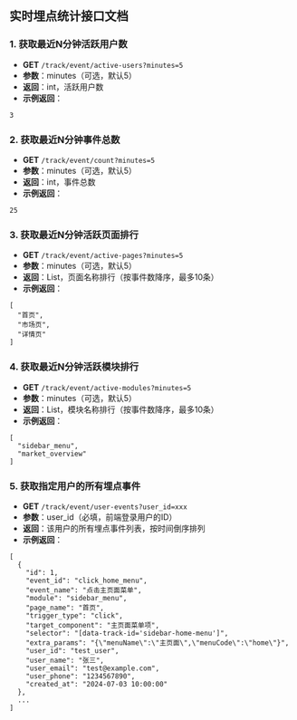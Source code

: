## 实时埋点统计接口文档

### 1. 获取最近N分钟活跃用户数
- **GET** `/track/event/active-users?minutes=5`
- **参数**：minutes（可选，默认5）
- **返回**：int，活跃用户数
- **示例返回**：
```
3
```

### 2. 获取最近N分钟事件总数
- **GET** `/track/event/count?minutes=5`
- **参数**：minutes（可选，默认5）
- **返回**：int，事件总数
- **示例返回**：
```
25
```

### 3. 获取最近N分钟活跃页面排行
- **GET** `/track/event/active-pages?minutes=5`
- **参数**：minutes（可选，默认5）
- **返回**：List<String>，页面名称排行（按事件数降序，最多10条）
- **示例返回**：
```
[
  "首页",
  "市场页",
  "详情页"
]
```

### 4. 获取最近N分钟活跃模块排行
- **GET** `/track/event/active-modules?minutes=5`
- **参数**：minutes（可选，默认5）
- **返回**：List<String>，模块名称排行（按事件数降序，最多10条）
- **示例返回**：
```
[
  "sidebar_menu",
  "market_overview"
]
```

### 5. 获取指定用户的所有埋点事件
- **GET** `/track/event/user-events?user_id=xxx`
- **参数**：user_id（必填，前端登录用户的ID）
- **返回**：该用户的所有埋点事件列表，按时间倒序排列
- **示例返回**：
```
[
  {
    "id": 1,
    "event_id": "click_home_menu",
    "event_name": "点击主页面菜单",
    "module": "sidebar_menu",
    "page_name": "首页",
    "trigger_type": "click",
    "target_component": "主页面菜单项",
    "selector": "[data-track-id='sidebar-home-menu']",
    "extra_params": "{\"menuName\":\"主页面\",\"menuCode\":\"home\"}",
    "user_id": "test_user",
    "user_name": "张三",
    "user_email": "test@example.com",
    "user_phone": "1234567890",
    "created_at": "2024-07-03 10:00:00"
  },
  ...
]
``` 